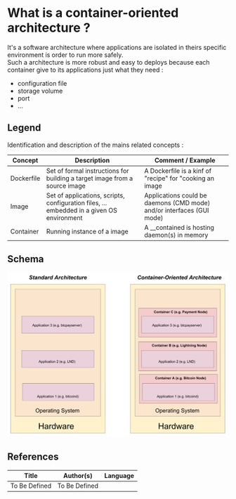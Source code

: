 What is a container-oriented architecture ?
==
It's a software architecture where applications are isolated in theirs specific environment is order to run more safely.  
Such a architecture is more robust and easy to deploys because each container give to its applications just what they need : 
* configuration file
* storage volume
* port
* ...

Legend
-
Identification and description of the mains related concepts :
<table>
    <thead>
        <tr>
            <th>Concept</th>
            <th>Description</th>
            <th>Comment / Example</th>
        </tr>
    </thead>
    <tbody>
        <tr>
            <td>Dockerfile</td>
            <td>Set of formal instructions for building a target image from a source image</td>
            <td>A Dockerfile is a kinf of "recipe" for "cooking an image</td>
        </tr>
        <tr>
            <td>Image</td>
            <td>Set of applications, scripts, configuration files, ... embedded in a given OS environment</td>
            <td>Applications could be daemons (CMD mode) and/or interfaces (GUI mode)</td>
        </tr>
        <tr>
            <td>Container</td>
            <td>Running instance of a image</td>
            <td>A __contained is hosting daemon(s) in memory</td>
        </tr>
    </tbody>
</table>

Schema
-
![ContainerOrientedArchitecture](https://github.com/babonet13/Images/blob/master/HostYourNode/What/ContainerOrientedArchitecture.png)


References
-

<table>
    <thead>
        <tr>
            <th>Title</th>
            <th>Author(s)</th>
            <th>Language</th>
        </tr>
    </thead>
     <tbody>
        <tr>
            <td>To Be Defined</td>
            <td>To Be Defined</td>
            <td></td>
        </tr>
</table>
